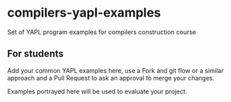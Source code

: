 # compilers-yapl-examples
Set of YAPL program examples for compilers construction course

## For students
Add your common YAPL examples here, use a Fork and git flow or a similar approach and a Pull Request to ask an approval to merge your changes.

Examples portrayed here will be used to evaluate your project.
